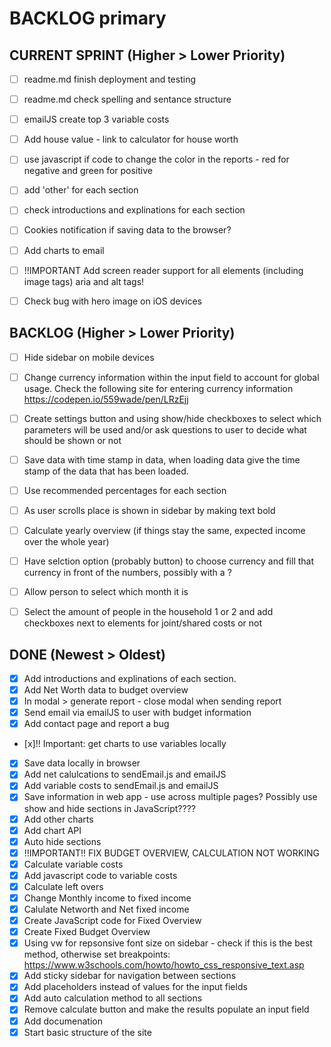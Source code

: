 # BACKLOG primary

## CURRENT SPRINT (Higher > Lower Priority)
- [ ] readme.md finish deployment and testing

- [ ] readme.md check spelling and sentance structure

- [ ] emailJS create top 3 variable costs

- [ ] Add house value - link to calculator for house worth

- [ ] use javascript if code to change the color in the reports - red for negative and green for positive

- [ ] add 'other' for each section

- [ ] check introductions and explinations for each section

- [ ] Cookies notification if saving data to the browser?

- [ ] Add charts to email

- [ ] !!IMPORTANT Add screen reader support for all elements (including image tags) aria and alt tags!

- [ ] Check bug with hero image on iOS devices

## BACKLOG (Higher > Lower Priority)
- [ ] Hide sidebar on mobile devices

- [ ] Change currency information within the input field to account for global usage. Check the following site for entering currency information https://codepen.io/559wade/pen/LRzEjj

- [ ] Create settings button and using show/hide checkboxes to select which parameters will be used and/or ask questions to user to decide what should be shown or not

- [ ] Save data with time stamp in data, when loading data give the time stamp of the data that has been loaded.

- [ ] Use recommended percentages for each section

- [ ] As user scrolls place is shown in sidebar by making text bold

- [ ] Calculate yearly overview (if things stay the same, expected income over the whole year)

- [ ] Have selction option (probably button) to choose currency and fill that currency in front of the numbers, possibly with a <span id="currency">?

- [ ] Allow person to select which month it is

- [ ] Select the amount of people in the household 1 or 2 and add checkboxes next to elements for joint/shared costs or not

## DONE (Newest > Oldest)

- [x] Add introductions and explinations of each section.
- [x] Add Net Worth data to budget overview
- [x] In modal > generate report - close modal when sending report
- [x] Send email via emailJS to user with budget information
- [x] Add contact page and report a bug
- [x]!! Important: get charts to use variables locally
- [x] Save data locally in browser
- [x] Add net calulcations to sendEmail.js and emailJS
- [x] Add variable costs to sendEmail.js and emailJS
- [x] Save information in web app - use across multiple pages? Possibly use show and hide sections in JavaScript????
- [x] Add other charts
- [x] Add chart API
- [x] Auto hide sections
- [x] !!IMPORTANT!! FIX BUDGET OVERVIEW, CALCULATION NOT WORKING
- [x] Calculate variable costs
- [x] Add javascript code to variable costs
- [x] Calculate left overs
- [x] Change Monthly income to fixed income
- [x] Calulate Networth and Net fixed income
- [x] Create JavaScript code for Fixed Overview
- [x] Create Fixed Budget Overview
- [x] Using vw for repsonsive font size on sidebar - check if this is the best method, otherwise set breakpoints: https://www.w3schools.com/howto/howto_css_responsive_text.asp
- [x] Add sticky sidebar for navigation between sections
- [x] Add placeholders instead of values for the input fields
- [x] Add auto calculation method to all sections
- [x] Remove calculate button and make the results populate an input field
- [x] Add documenation
- [x] Start basic structure of the site